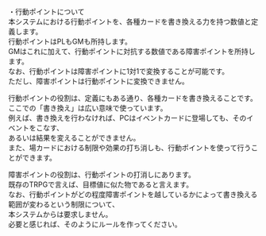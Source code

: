 ・行動ポイントについて   
本システムにおける行動ポイントを、各種カードを書き換える力を持つ数値と定義します。   
行動ポイントはPLもGMも所持します。   
GMはこれに加えて、行動ポイントに対抗する数値である障害ポイントを所持します。    
なお、行動ポイントは障害ポイントに1対1で変換することが可能です。   
ただし、障害ポイントは行動ポイントに変換できません。   

行動ポイントの役割は、定義にもある通り、各種カードを書き換えることです。    
ここでの「書き換え」は広い意味で使っています。   
例えば、書き換えを行わなければ、PCはイベントカードに登場しても、そのイベントをこなす、    
あるいは結果を変えることができません。   
また、場カードにおける制限や効果の打ち消しも、行動ポイントを使って行うことができます。   

障害ポイントの役割は、行動ポイントの打消しにあります。   
既存のTRPGで言えば、目標値に似た物であると言えます。   
なお、行動ポイントがどの程度障害ポイントを越しているかによって書き換える範囲が変わるという制限について、    
本システムからは要求しません。   
必要と感じれば、そのようにルールを作ってください。   
